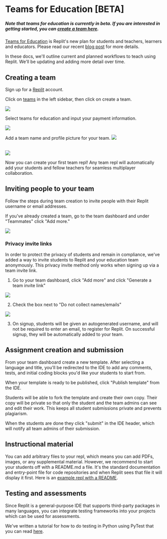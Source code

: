 # Teams for Education [BETA]

##### Note that teams for education is currently in beta. If you are interested in getting started, you can [create a team here](https://replit.com/teams).

[Teams for Education](https://blog.replit.com/teams-for-education) is Replit's new plan for students and teachers, learners and educators. Please read our recent [blog post](https://blog.replit.com/teams-for-education) for more details.

In these docs, we'll outline current and planned workflows to teach using Replit. We'll be updating and adding more detail over time.

## Creating a team

Sign up for a [Replit](https://replit.com/) account.

Click on [teams](https://replit.com/teams) in the left sidebar, then click on create a team.

<img src="/images/teamsForEducation/sidebar.png" />

Select teams for education and input your payment information.

<img src="/images/teamsForEducation/education-card.png" />


Add a team name and profile picture for your team.
<img src="/images/teamsForEducation/username.png" />

<br>
<img src="/images/teamsForEducation/image-invite.png" />


Now you can create your first team repl! Any team repl will automatically add your students and fellow teachers for seamless multiplayer collaboration.

## Inviting people to your team

Follow the steps during team creation to invite people with their Replit username or email addresses.

If you've already created a team, go to the team dashboard and under "Teammates" click "Add more."

<img src="/images/teamsForEducation/addmore.png" />

### Privacy invite links

In order to protect the privacy of students and remain in compliance, we've added a way to invite students to Replit and your education team anonymously. This privacy invite method only works when signing up via a team invite link.

1. Go to your team dashboard, click "Add more" and click "Generate a team invite link"

<img src="/images/teamsForEducation/generate-invite-link.png" />

2. Check the box next to "Do not collect names/emails"

<img src="/images/teamsForEducation/privacy-invite.png" />

3. On signup, students will be given an autogenerated username, and will not be required to enter an email, to register for Replit. On successful signup, they will be automatically added to your team. 

## Assignment creation and submission

From your team dashboard create a new template. After selecting a language and title, you'll be redirected to the IDE to add any comments, tests, and initial coding blocks you'd like your students to start from.

When your template is ready to be published, click "Publish template" from the IDE.

Students will be able to fork the template and create their own copy. Their copy will be private so that only the student and the team admins can see and edit their work. This keeps all student submissions private and prevents plagiarism.

When the students are done they click "submit" in the IDE header, which will notify all team admins of their submission.

## Instructional material

You can add arbitrary files to your repl, which means you can add PDFs, images, or any supplemental material. However, we recommend to start your students off with a README.md a file. It's the standard documentation and entry-point file for code repositories and when Replit sees that file it will display it first. Here is an [example repl with a README](https://replit.com/@amasad/python-with-readme).

## Testing and assessments

Since Replit is a general-purpose IDE that supports third-party packages in many languages, you can integrate testing frameworks into your projects which can be used for assessments. 

We've written a tutorial for how to do testing in Python using PyTest that you can read [here](https://docs.replit.com/tutorials/09-test-driven-development).

